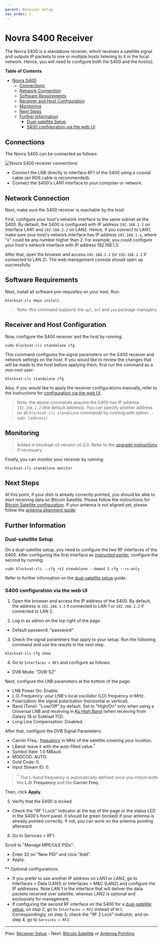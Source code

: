 ```yaml
---
parent: Receiver Setup
nav_order: 1
---
```


# Novra S400 Receiver

The Novra S400 is a standalone receiver, which receives a satellite signal and
outputs IP packets to one or multiple hosts listening to it in the local
network. Hence, you will need to configure both the S400 and the host(s).

<!-- markdown-toc start - Don't edit this section. Run M-x markdown-toc-refresh-toc -->
**Table of Contents**

- [Novra S400](#novra-s400)
    - [Connections](#connections)
    - [Network Connection](#network-connection)
    - [Software Requirements](#software-requirements)
    - [Receiver and Host Configuration](#receiver-and-host-configuration)
    - [Monitoring](#monitoring)
    - [Next Steps](#next-steps)
    - [Further Information](#further-information)
        - [Dual-satellite Setup](#dual-satellite-setup)
        - [S400 configuration via the web UI](#s400-configuration-via-the-web-ui)

<!-- markdown-toc end -->

## Connections

The Novra S400 can be connected as follows:

![Novra S400 receiver connections](img/standalone_connections.png?raw=true
"Novra S400 receiver connections")

- Connect the LNB directly to interface RF1 of the S400 using a coaxial cable
  (an RG6 cable is recommended).
- Connect the S400's LAN1 interface to your computer or network.

## Network Connection

Next, make sure the S400 receiver is reachable by the host.

First, configure your host's network interface to the same subnet as the
S400. By default, the S400 is configured with IP address `192.168.1.2` on
interface LAN1 and `192.168.2.2` on LAN2. Hence, if you connect to LAN1, make
sure your host's network interface has IP address `192.168.1.x`, where "x" could
be any number higher than 2. For example, you could configure your host's
network interface with IP address 192.168.1.3.

After that, open the browser and access `192.168.1.2` (or `192.168.2.2` if
connected to LAN 2). The web management console should open up successfully.

## Software Requirements

Next, install all software pre-requisites on your host. Run:

```
blocksat-cli deps install
```

> Note: this command supports the `apt`, `dnf` and `yum` package managers.

## Receiver and Host Configuration

Now, configure the S400 receiver and the host by running:

```
sudo blocksat-cli standalone cfg
```

This command configures the signal parameters on the S400 receiver and network
settings on the host. If you would like to review the changes that will be made
to the host before applying them, first run the command as a non-root user:

```
blocksat-cli standalone cfg
```

Also, if you would like to apply the receiver configurations manually, refer to
the instructions for [configuration via the web
UI](#s400-configuration-via-the-web-ui).

> Note: the above commands assume the S400 has IP address `192.168.1.2` (the
> default address). You can specify another address on all `blocksat-cli
> standalone` commands by running with option `--addr [address]`.

## Monitoring

> Added in blocksat-cli version v0.3.0. Refer to the [upgrade
> instructions](quick-reference.md#cli-installation-and-upgrade) if necessary.

Finally, you can monitor your receiver by running:

```
blocksat-cli standalone monitor
```

## Next Steps

At this point, if your dish is already correctly pointed, you should be able to
start receiving data on Bitcoin Satellite. Please follow the instructions for
[Bitcoin Satellite configuration](bitcoin.md). If your antenna is not aligned
yet, please follow the [antenna alignment guide](antenna-pointing.md).

## Further Information

### Dual-satellite Setup

On a dual-satellite setup, you need to configure the two RF interfaces of the
S400. After configuring the first interface as [instructed
earlier](#receiver-and-host-configuration), configure the second by running:

```
sudo blocksat-cli --cfg rx2 standalone --demod 2 cfg --rx-only
```

Refer to further information on the [dual-satellite setup](dual-satellite.md)
guide.

### S400 configuration via the web UI

1. Open the browser and access the IP address of the S400. By default, the
   address is `192.168.1.2` if connected to LAN 1 or `192.168.2.2` if connected
   to LAN 2.

2. Log in as admin on the top right of the page.
- Default password: "password"

3. Check the signal parameters that apply to your setup. Run the following
   command and use the results in the next step.

```
blocksat-cli cfg show
```

4. Go to `Interfaces > RF1` and configure as follows:

- DVB Mode: "DVB-S2"

Next, configure the LNB parameters at the bottom of the page:

- LNB Power On: Enable.
- L.O. Frequency: your LNB's local oscillator (LO) frequency in MHz.
- Polarization: the signal polarization (horizontal or vertical).
- Band (Tone): "Low/Off" by default. Set to "High/On" only when using a
  Universal LNB and receiving in [Ku High Band](frequency.md) (when receiving
  from Galaxy 18 or Eutelsat 113).
- Long Line Compensation: Disabled.

After that, configure the DVB Signal Parameters:

- Carrier Freq.: [frequency](frequency.md) in MHz of the satellite covering your
  location.
- LBand: leave it with the auto-filled value.<sup>*</sup>
- Symbol Rate: 1.0 MBaud.
- MODCOD: AUTO.
- Gold Code: 0.
- Input Stream ID: 0.

> <sup>*</sup> The L-band frequency is automatically defined once you inform
> both the **L.O. Frequency** and the **Carrier Freq**.

Then, click **Apply**.

5. Verify that the S400 is locked.

- Check the "RF 1 Lock" indicator at the top of the page or the status LED in
  the S400's front panel. It should be green (locked) if your antenna is already
  pointed correctly. If not, you can work on the antenna pointing afterward.

6. Go to Services > RF1:

Scroll to "Manage MPE/ULE PIDs":

- Enter 32 on "New PID" and click "Add".
- Apply.

** Optional configurations:

- If you prefer to use another IP address on LAN1 or LAN2, go to
  Interfaces > Data (LAN1) or Interfaces > M&C (LAN2) and configure
  the IP addresses. Note LAN 1 is the interface that will deliver the
  data packets received over satellite, whereas LAN2 is optional and
  exclusively for management.
- If configuring the second RF interface on the S400 for a
  [dual-satellite setup](dual-satellite.md), on *step 2*, go to
  `Interfaces > RF2` instead of `RF1`. Correspondingly, on step 3, check the
  "RF 2 Lock" indicator, and on step 4, go to `Services > RF2`.

---

Prev: [Receiver Setup](receiver.md) - Next: [Bitcoin Satellite](bitcoin.md) or [Antenna Pointing](antenna-pointing.md)
